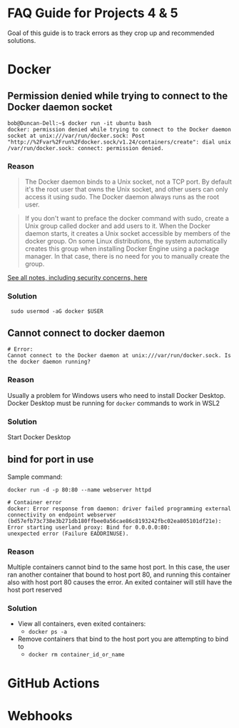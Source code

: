 # FAQ Guide for Projects 4 & 5

Goal of this guide is to track errors as they crop up and recommended solutions.

# Docker

## Permission denied while trying to connect to the Docker daemon socket
```
bob@Duncan-Dell:~$ docker run -it ubuntu bash
docker: permission denied while trying to connect to the Docker daemon socket at unix:///var/run/docker.sock: Post "http://%2Fvar%2Frun%2Fdocker.sock/v1.24/containers/create": dial unix /var/run/docker.sock: connect: permission denied.
```

### Reason

> The Docker daemon binds to a Unix socket, not a TCP port. By default it's the root user that owns the Unix socket, and other users can only access it using sudo. The Docker daemon always runs as the root user.

> If you don't want to preface the docker command with sudo, create a Unix group called docker and add users to it. When the Docker daemon starts, it creates a Unix socket accessible by members of the docker group. On some Linux distributions, the system automatically creates this group when installing Docker Engine using a package manager. In that case, there is no need for you to manually create the group.

[See all notes, including security concerns, here](https://docs.docker.com/engine/install/linux-postinstall/)

### Solution
```
 sudo usermod -aG docker $USER
```

## Cannot connect to docker daemon
```
# Error:
Cannot connect to the Docker daemon at unix:///var/run/docker.sock. Is the docker daemon running?
```
### Reason
Usually a problem for Windows users who need to install Docker Desktop.  Docker Desktop must be running for `docker` commands
to work in WSL2

### Solution
Start Docker Desktop

## bind for port in use
Sample command:
```
docker run -d -p 80:80 --name webserver httpd
```
```
# Container error
docker: Error response from daemon: driver failed programming external connectivity on endpoint webserver 
(bd57efb73c738e3b271db180ffbee0a56cae86c8193242fbc02ea805101df21e): Error starting userland proxy: Bind for 0.0.0.0:80: 
unexpected error (Failure EADDRINUSE).
```
### Reason
Multiple containers cannot bind to the same host port.  In this case, the user ran another container that bound to host 
port 80, and running this container also with host port 80 causes the error.  An exited container will still have the host port reserved

### Solution
- View all containers, even exited containers:
  - `docker ps -a`
- Remove containers that bind to the host port you are attempting to bind to
  - `docker rm container_id_or_name`

# GitHub Actions

# Webhooks
